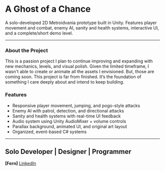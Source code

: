 # A Ghost of a Chance
A solo-developed 2D Metroidvania prototype built in Unity. Features player movement and combat, enemy AI, sanity and health systems, interactive UI, and a complete/short demo level.

---

### About the Project
This is a passion project I plan to continue improving and expanding with new mechanics, levels, and visual polish. Given the limited timeframe, I wasn't able to create or animate all the assets I envisioned. But, those are coming soon.
This project is far from finished. It’s the foundation of something I care deeply about and intend to keep building.

### Features
- Responsive player movement, jumping, and pogo-style attacks
- Enemy AI with patrol, detection, and directional attacks
- Sanity and health systems with real-time UI feedback
- Audio system using Unity AudioMixer + volume controls
- Parallax background, animated UI, and original art layout
- Organized, event-based C# systems
---
## Solo Developer | Designer | Programmer
**[Fern]** [LinkedIn](www.linkedin.com/in/fernanda-g-050932264)

